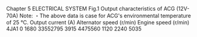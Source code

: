 Chapter 5
ELECTRICAL SYSTEM
Fig.1 Output characteristics of ACG (12V-70A)
Note: ・The above data is case for ACG's environmental temperature of 25 °C.
Output current (A)
Alternator speed (r/min)
Engine speed (r/min)
4JA1 0 1680 33552795 3915 4475560 1120 2240 5035